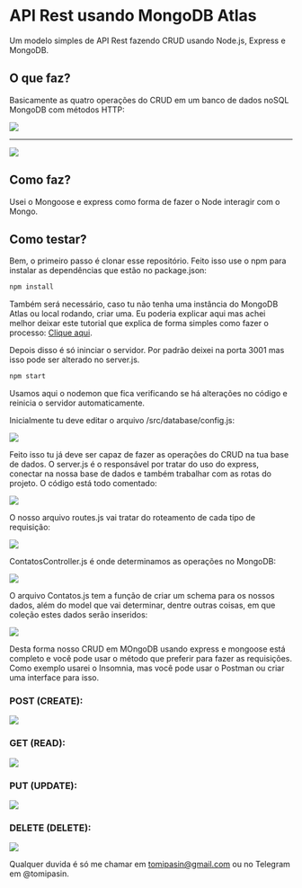 # API Rest usando MongoDB Atlas
Um modelo simples de API Rest fazendo CRUD usando Node.js, Express e MongoDB.

## O que faz?
Basicamente as quatro operações do CRUD em um banco de dados noSQL MongoDB com métodos HTTP:

<img src="https://tomipasin.com/diversos/CRUD.jpg" />
<hr/>
<img src="https://tomipasin.com/diversos/httpcrud.png" />

## Como faz?
Usei o Mongoose e express como forma de fazer o Node interagir com o Mongo.

## Como testar?
Bem, o primeiro passo é clonar esse repositório.
Feito isso use o npm para instalar as dependências que estão no package.json:

```sh
npm install
```

Também será necessário, caso tu não tenha uma instância do MongoDB Atlas ou local rodando, criar uma. Eu poderia explicar aqui mas achei melhor deixar este tutorial que explica de forma simples como fazer o processo: <a href="https://medium.com/reprogramabr/conectando-no-banco-de-dados-cloud-mongodb-atlas-bca63399693f#:~:text=Primeiro%20passo%20%C3%A9%20criar%20uma,%2C%20pois%20demora%20para%20carregar..">Clique aqui</a>. 

Depois disso é só ininciar o servidor. Por padrão deixei na porta 3001 mas isso pode ser alterado no server.js.

```sh
npm start
```

Usamos aqui o nodemon que fica verificando se há alterações no código e reinicia o servidor automaticamente.

Inicialmente tu deve editar o arquivo /src/database/config.js: 

<img src="https://tomipasin.com/diversos/configdatabase.svg" />

Feito isso tu já deve ser capaz de fazer as operações do CRUD na tua base de dados. 
O server.js é o responsável por tratar do uso do express, conectar na nossa base de dados e também trabalhar com as rotas do projeto. O código está todo comentado:

<img src="https://tomipasin.com/diversos/server.svg" />


O nosso arquivo routes.js vai tratar do roteamento de cada tipo de requisição:

<img src="https://tomipasin.com/diversos/routes.svg" />

ContatosController.js é onde determinamos as operações no MongoDB:

<img src="https://tomipasin.com/diversos/controller.svg" />

O arquivo Contatos.js tem a função de criar um schema para os nossos dados, além do model que vai determinar, dentre outras coisas, em que coleção estes dados serão inseridos:

<img src="https://tomipasin.com/diversos/contatos.svg" />

Desta forma nosso CRUD em MOngoDB usando express e mongoose está completo e você pode usar o método que preferir para fazer as requisições. Como exemplo usarei o Insomnia, mas você pode usar o Postman ou criar uma interface para isso.

### POST (CREATE):

<img src="https://tomipasin.com/diversos/POST.png" />

### GET (READ):

<img src="https://tomipasin.com/diversos/GET.png" />

### PUT (UPDATE):

<img src="https://tomipasin.com/diversos/PUT.png" />

### DELETE (DELETE):

<img src="https://tomipasin.com/diversos/DELETE.png" />


Qualquer duvida é só me chamar em tomipasin@gmail.com ou no Telegram em @tomipasin.